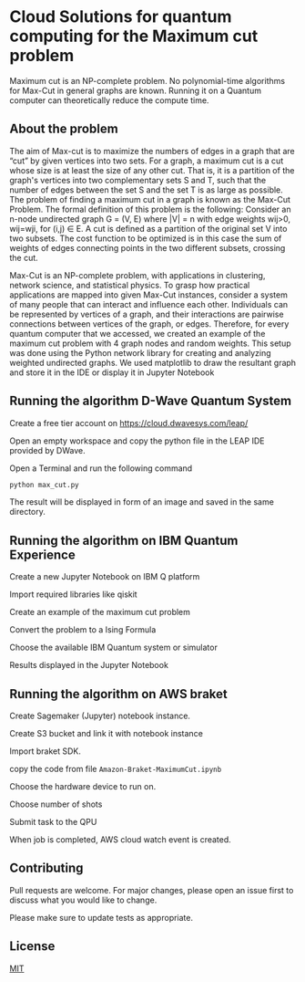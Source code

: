 # Cloud Solutions for quantum computing for the Maximum cut problem

Maximum cut is an NP-complete problem.  No polynomial-time algorithms for Max-Cut in general graphs are known. Running it on a Quantum computer can theoretically reduce the compute time.


## About the problem

The aim of Max-cut is to maximize the numbers of edges
in a graph that are “cut” by given vertices into two sets. For
a graph, a maximum cut is a cut whose size is at least the
size of any other cut. That is, it is a partition of the graph&#39;s
vertices into two complementary sets S and T, such that the
number of edges between the set S and the set T is as large
as possible. The problem of finding a maximum cut in a
graph is known as the Max-Cut Problem.
The formal definition of this problem is the following:
Consider an n-node undirected graph G = (V, E) where |V| =
n with edge weights wij&gt;0, wij=wji, for (i,j) ∈ E. A cut is
defined as a partition of the original set V into two subsets.
The cost function to be optimized is in this case the sum of
weights of edges connecting points in the two different
subsets, crossing the cut.

Max-Cut is an NP-complete problem, with applications in
clustering, network science, and statistical physics. To grasp
how practical applications are mapped into given Max-Cut
instances, consider a system of many people that can
interact and influence each other. Individuals can be
represented by vertices of a graph, and their interactions are
pairwise connections between vertices of the graph, or
edges. Therefore, for every quantum computer that we
accessed, we created an example of the maximum cut
problem with 4 graph nodes and random weights. This setup
was done using the Python network library for creating and
analyzing weighted undirected graphs. We used matplotlib
to draw the resultant graph and store it in the IDE or display
it in Jupyter Notebook

## Running the algorithm D-Wave Quantum System

Create a free tier account on https://cloud.dwavesys.com/leap/

Open an empty workspace and copy the python file in the LEAP IDE provided by DWave.

Open a Terminal and run the following command

```bash
python max_cut.py
```

The result will be displayed in form of an image and saved in the same directory.

## Running the algorithm on IBM Quantum Experience
Create a new Jupyter Notebook on IBM Q platform

Import required libraries like qiskit

Create an example of the maximum cut problem

Convert the problem to a Ising Formula

Choose the available IBM Quantum system or simulator

Results displayed in the Jupyter Notebook


## Running the algorithm on AWS braket
Create Sagemaker (Jupyter) notebook instance.

Create S3 bucket and link it with notebook instance

Import braket SDK.

copy the code from file `Amazon-Braket-MaximumCut.ipynb`

Choose the hardware device to run on.

Choose number of shots

Submit task to the QPU

When job is completed, AWS cloud watch event is created.

## Contributing
Pull requests are welcome. For major changes, please open an issue first to discuss what you would like to change.

Please make sure to update tests as appropriate.

## License
[MIT](https://choosealicense.com/licenses/mit/)
